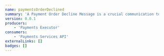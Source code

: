 ```yaml
---
name: paymentsOrderDeclined
summary: 'A Payment Order Decline Message is a crucial communication tool used in the financial and e-commerce sectors. It conveys the unfortunate news that a transaction attempt was unsuccessful. The message typically includes essential details like the order ID, transaction date, merchant information, and the specific reason for the decline. This transparency ensures that customers are well-informed and can take necessary corrective actions, such as updating their payment method or checking their account balance. In essence, this message plays a pivotal role in maintaining trust and clarity between businesses and their customers in the face of transactional hiccups.'
version: 0.0.1
producers:
    - 'Payments Executor'
consumers:
    - 'Payments Services API'
externalLinks: []
badges: []
---
```



<NodeGraph />

<Schema />

